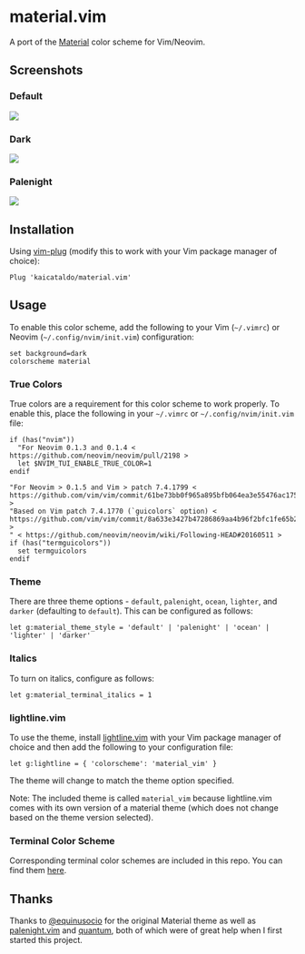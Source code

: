 # material.vim

A port of the [Material](https://github.com/equinusocio/vsc-material-theme) color scheme for Vim/Neovim.

## Screenshots

### Default

![](https://raw.githubusercontent.com/kaicataldo/material.vim/master/screenshots/material.png)

### Dark

![](https://raw.githubusercontent.com/kaicataldo/material.vim/master/screenshots/material-dark.png)

### Palenight

![](https://raw.githubusercontent.com/kaicataldo/material.vim/master/screenshots/material-palenight.png)

## Installation

Using [vim-plug](https://github.com/junegunn/vim-plug) (modify this to work with your Vim package manager of choice):

```vim
Plug 'kaicataldo/material.vim'
```

## Usage

To enable this color scheme, add the following to your Vim (`~/.vimrc`) or Neovim (`~/.config/nvim/init.vim`) configuration:

```vim
set background=dark
colorscheme material 
```

### True Colors

True colors are a requirement for this color scheme to work properly. To enable this, place the following in your `~/.vimrc` or `~/.config/nvim/init.vim` file:

```vim
if (has("nvim"))
  "For Neovim 0.1.3 and 0.1.4 < https://github.com/neovim/neovim/pull/2198 >
  let $NVIM_TUI_ENABLE_TRUE_COLOR=1
endif

"For Neovim > 0.1.5 and Vim > patch 7.4.1799 < https://github.com/vim/vim/commit/61be73bb0f965a895bfb064ea3e55476ac175162 >
"Based on Vim patch 7.4.1770 (`guicolors` option) < https://github.com/vim/vim/commit/8a633e3427b47286869aa4b96f2bfc1fe65b25cd >
" < https://github.com/neovim/neovim/wiki/Following-HEAD#20160511 >
if (has("termguicolors"))
  set termguicolors
endif
```

### Theme

There are three theme options - `default`, `palenight`, `ocean`, `lighter`, and `darker` (defaulting to `default`). This can be configured as follows:

```vim
let g:material_theme_style = 'default' | 'palenight' | 'ocean' | 'lighter' | 'darker'
```

### Italics

To turn on italics, configure as follows:

```vim
let g:material_terminal_italics = 1
```

### lightline.vim

To use the theme, install [lightline.vim](https://github.com/itchyny/lightline.vim) with your Vim package manager of choice and then add the following to your configuration file:

```vim
let g:lightline = { 'colorscheme': 'material_vim' }
```

The theme will change to match the theme option specified.

Note: The included theme is called `material_vim` because lightline.vim comes with its own version of a material theme (which does not change based on the theme version selected).

### Terminal Color Scheme

Corresponding terminal color schemes are included in this repo. You can find them [here](https://github.com/kaicataldo/material.vim/tree/master/terminal-colors/).


## Thanks

Thanks to [@equinusocio](https://github.com/equinusocio) for the original Material theme as well as [palenight.vim](https://github.com/drewtempelmeyer/palenight.vim) and [quantum](https://github.com/tyrannicaltoucan/vim-quantum), both of which were of great help when I first started this project.

